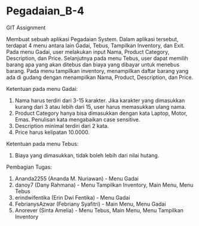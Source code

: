 # Pegadaian_B-4
GIT Assignment

Membuat sebuah aplikasi Pegadaian System. Dalam aplikasi tersebut, terdapat 4 menu antara lain Gadai, Tebus, Tampilkan Inventory, dan Exit. Pada menu Gadai, user melakukan input Nama, Product Category, Description, dan Price. Selanjutnya pada menu Tebus, user dapat memilih barang apa yang akan ditebus dan biaya yang dibayar untuk menebus barang. Pada menu tampilkan inventory, menampilkan daftar barang yang ada di gudang dengan menampilkan Nama, Product, Description, dan Price. 

Ketentuan pada menu Gadai:
1. Nama harus terdiri dari 3-15 karakter. Jika karakter yang dimasukkan kurang dari 3 atau lebih dari 15, user harus memasukkan ulang nama.
2. Product Category hanya bisa dimasukkan dengan kata Laptop, Motor, Emas. Penulisan kata mengabaikan case sensitive.
3. Description minimal terdiri dari 2 kata.
4. Price harus kelipatan 10.0000.

Ketentuan pada menu Tebus:
1. Biaya yang dimasukkan, tidak boleh lebih dari nilai hutang.

Pembagian Tugas:
1. Ananda2255 (Ananda M. Nuriawan) - Menu Gadai
2. danoy7 (Dany Rahmana) - Menu Tampilkan Inventory, Main Menu, Menu Tebus
3. erindwifentika (Erin Dwi Fentika) - Menu Gadai 
4. FebrianysAzwar (Febriany Syafitri) - Main Menu, Menu Gadai
5. Anorever (Sinta Amelia) - Menu Tebus, Main Menu, Menu Tampilkan Inventory
